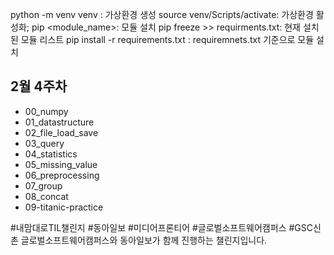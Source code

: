 python -m venv venv : 가상환경 생성
source venv/Scripts/activate: 가상환경 활성화;
pip <module_name>: 모듈 설치
pip freeze >> requirments.txt: 현재 설치된 모듈 리스트
pip install -r requirements.txt : requiremnets.txt 기준으로 모듈 설치

## 2월 4주차

- 00_numpy
- 01_datastructure
- 02_file_load_save
- 03_query
- 04_statistics
- 05_missing_value
- 06_preprocessing
- 07_group
- 08_concat
- 09-titanic-practice

#내맘대로TIL챌린지 #동아일보 #미디어프론티어 #글로벌소프트웨어캠퍼스 #GSC신촌
글로벌소프트웨어캠퍼스와 동아일보가 함께 진행하는 챌린지입니다.